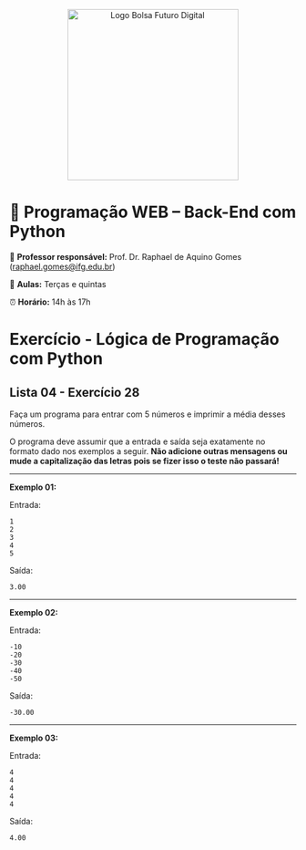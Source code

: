 <p align="center">
  <img src="https://extensao.ifg.edu.br/futurodigital/wp-content/uploads/sites/33/2025/05/Logo_Bolsa_Futuro_Digital-2048x2048.png" alt="Logo Bolsa Futuro Digital" width="300"/>
</p>

# 🐍 Programação WEB – Back-End com Python

📌 **Professor responsável:** Prof. Dr. Raphael de Aquino Gomes (<a href="mailto:raphael.gomes@ifg.edu.br">raphael.gomes@ifg.edu.br</a>)

📅 **Aulas:** Terças e quintas  

⏰ **Horário:** 14h às 17h


# Exercício - Lógica de Programação com Python

## Lista 04 - Exercício 28

Faça um programa para entrar com 5 números e imprimir a média desses números.

O programa deve assumir que a entrada e saída seja exatamente no formato dado nos exemplos a seguir. **Não adicione outras mensagens ou mude a capitalização das letras pois se fizer isso o teste não passará!**

---

**Exemplo 01:**

Entrada:
```
1
2
3
4
5
```
Saída:
```
3.00
```

---

**Exemplo 02:**

Entrada:
```
-10
-20
-30
-40
-50
```
Saída:
```
-30.00
```

---

**Exemplo 03:**

Entrada:
```
4
4
4
4
4
```
Saída:
```
4.00
```
